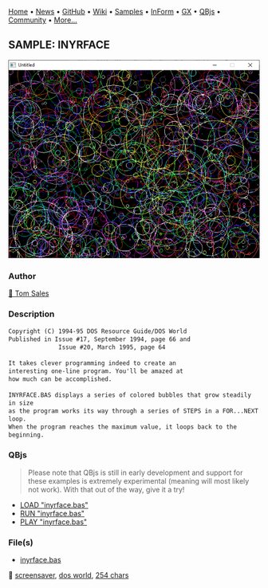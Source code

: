[Home](https://qb64.com) • [News](../../news.md) • [GitHub](https://github.com/QB64Official/qb64) • [Wiki](https://github.com/QB64Official/qb64/wiki) • [Samples](../../samples.md) • [InForm](../../inform.md) • [GX](../../gx.md) • [QBjs](../../qbjs.md) • [Community](../../community.md) • [More...](../../more.md)

## SAMPLE: INYRFACE

![screenshot.png](img/screenshot.png)

### Author

[🐝 Tom Sales](../tom-sales.md) 

### Description

```text
Copyright (C) 1994-95 DOS Resource Guide/DOS World 
Published in Issue #17, September 1994, page 66 and 
              Issue #20, March 1995, page 64 
 
It takes clever programming indeed to create an 
interesting one-line program. You'll be amazed at 
how much can be accomplished. 

INYRFACE.BAS displays a series of colored bubbles that grow steadily in size  
as the program works its way through a series of STEPS in a FOR...NEXT loop.   
When the program reaches the maximum value, it loops back to the beginning.
```

### QBjs

> Please note that QBjs is still in early development and support for these examples is extremely experimental (meaning will most likely not work). With that out of the way, give it a try!

* [LOAD "inyrface.bas"](https://v6p9d9t4.ssl.hwcdn.net/html/5963335/index.html?src=https://qb64.com/samples/inyrface/src/inyrface.bas)
* [RUN "inyrface.bas"](https://v6p9d9t4.ssl.hwcdn.net/html/5963335/index.html?mode=auto&src=https://qb64.com/samples/inyrface/src/inyrface.bas)
* [PLAY "inyrface.bas"](https://v6p9d9t4.ssl.hwcdn.net/html/5963335/index.html?mode=play&src=https://qb64.com/samples/inyrface/src/inyrface.bas)

### File(s)

* [inyrface.bas](src/inyrface.bas)

🔗 [screensaver](../screensaver.md), [dos world](../dos-world.md), [254 chars](../254-chars.md)
